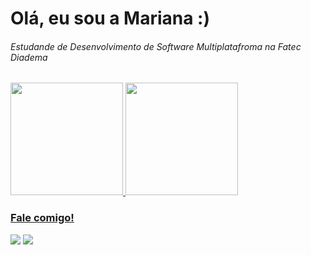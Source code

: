 <h1>Olá, eu sou a Mariana :) </h1>

<h6>Estudande de Desenvolvimento de Software Multiplatafroma na Fatec Diadema</h6>

<div>
<a href="https://github.com/Marigsiqueira">
<img loading="lazy" height="180em" src="https://github-readme-stats.vercel.app/api/top-langs/?username=Marigsiqueira&layout=compact&langs_count=7&theme=tokyonight"/>
<img loading="lazy" height="180em" src="https://github-readme-stats.vercel.app/api?username=Marigsiqueira&show_icons=true&theme=tokyonight&include_all_commits=true&count_private=true"/>
</div>

<div>
<h3>Fale comigo!</h3>
<a href = "mailto:mgsmariana123@gmail.com"><img loading="lazy" src="https://img.shields.io/badge/Gmail-D14836?style=for-the-badge&logo=gmail&logoColor=white" target="_blank"></a>
<a href="https://www.linkedin.com/in/mariana-gon%C3%A7alves-398315223/" target="_blank"><img loading="lazy" src="https://img.shields.io/badge/-LinkedIn-%230077B5?style=for-the-badge&logo=linkedin&logoColor=white" target="_blank"></a>   
</div>




<!---
Marigsiqueira/Marigsiqueira is a ✨ special ✨ repository because its `README.md` (this file) appears on your GitHub profile.
You can click the Preview link to take a look at your changes.
--->
